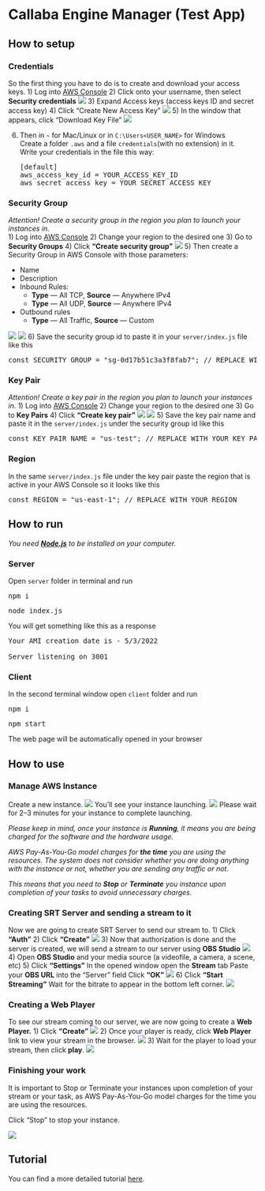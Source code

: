 # Callaba Engine Manager (Test App)

<h2>How to setup</h2>

<h3>Credentials</h3>
So the first thing you have to do is to create and download your access keys.
1) Log into <a href="https://aws.amazon.com/console/">AWS Console</a>
2) Click onto your username, then select <b>Security credentials</b>
   <img src="./readme_pics/1.png"/>
3) Expand Access keys (access keys ID and secret access key)
4) Click “Create New Access Key”
   <img src="./readme_pics/2.png"/>
5) In the window that appears, click “Download Key File”
   <img src="./readme_pics/3.png"/><br>

6) Then in <code>~</code> for Mac/Linux or in <code>C:\Users\<USER_NAME></code> for Windows<br>
   Create a folder <code>.aws</code> and a file <code>credentials</code>(with no extension) in it.<br>
   Write your credentials in the file this way: 
   <pre>
   [default]
   aws_access_key_id = YOUR_ACCESS_KEY_ID
   aws_secret_access_key = YOUR_SECRET_ACCESS_KEY
   </pre>

<h3>Security Group</h3>
<i>Attention! Create a security group in the region you plan to launch your instances in.</i><br>
1) Log into <a href="https://aws.amazon.com/console/">AWS Console</a>
2) Change your region to the desired one
3) Go to <b>Security Groups</b>
4) Click <b>“Create security group”</b>
   <img src="./readme_pics/4.png"/>
5) Then create a Security Group in AWS Console with those parameters: 
   <ul>
       <li>Name</li>
       <li>Description</li>
       <li>Inbound Rules:
           <ul>
               <li><b>Type</b> — All TCP, <b>Source</b> — Anywhere IPv4 </li>
               <li><b>Type</b> — All UDP, <b>Source</b> — Anywhere IPv4</li>
           </ul>
       </li>
       <li>Outbound rules
           <ul>
               <li><b>Type</b> — All Traffic, <b>Source</b> — Custom</li>
           </ul>
       </li>
   </ul>
   
   <img src="./readme_pics/5.png">
   <img src="./readme_pics/6.png">
6) Save the security group id to paste it in your <code>server/index.js</code> file like this
   <pre>const SECURITY_GROUP = "sg-0d17b51c3a3f8fab7"; // REPLACE WITH YOUR SECURITY GROUP ID</pre>

<h3>Key Pair</h3>
<i>Attention! Create a key pair in the region you plan to launch your instances in.</i>
1) Log into <a href="https://aws.amazon.com/console/">AWS Console</a>
2) Change your region to the desired one
3) Go to <b>Key Pairs</b>
4) Click <b>“Create key pair”</b>
   <img src="./readme_pics/7.png"/>
   <img src="./readme_pics/8.png"/>
5) Save the key pair name and paste it in the <code>server/index.js</code> under the security group id like this
   <pre>const KEY_PAIR_NAME = "us-test"; // REPLACE WITH YOUR KEY PAIR NAME</pre>

<h3>Region</h3>
In the same <code>server/index.js</code> file under the key pair paste the region that is active in your AWS Console so it looks like this
<pre>const REGION = "us-east-1"; // REPLACE WITH YOUR REGION</pre>

<h2>How to run</h2>
<i>You need <a href="https://nodejs.org/en/download/"><b>Node.js</b></a> to be installed on your computer.</i>
<h3>Server</h3>
Open <code>server</code> folder in terminal and run
<pre>npm i</pre>
<pre>node index.js</pre>

You will get something like this as a response

<pre>Your AMI creation date is - 5/3/2022

Server listening on 3001</pre>

<h3>Client</h3>
In the second terminal window open <code>client</code> folder and run

<pre>npm i</pre>
<pre>npm start</pre>

The web page will be automatically opened in your browser

<h2>How to use</h2>

<h3>Manage AWS Instance</h3>

Create a new instance.
<img src="./readme_pics/9.png"/>
You’ll see your instance launching.
<img src="./readme_pics/10.png"/>
Please wait for 2–3 minutes for your instance to complete launching.

<i>
Please keep in mind, once your instance is <b>Running</b>, it means you are being charged for the software and the hardware usage.

AWS Pay-As-You-Go model charges for <b>the time</b> you are using the resources. The system does not consider whether you are doing anything with the instance or not, whether you are sending any traffic or not.

This means that you need to <b>Stop</b> or <b>Terminate</b> you instance upon completion of your tasks to avoid unnecessary charges.
</i>

<h3>Creating SRT Server and sending a stream to it</h3>
Now we are going to create SRT Server to send our stream to.
1) Click <b>“Auth”</b>
2) Click <b>“Create”</b>
   <img src="./readme_pics/11.png"/>
3) Now that authorization is done and the server is created, we will send a stream to our server using <b>OBS Studio</b>
   <img src="./readme_pics/12.png"/>
4) Open <b>OBS Studio</b> and your media source (a videofile, a camera, a scene, etc)
5) Click <b>“Settings”</b>
   In the opened window open the <b>Stream</b> tab
   Paste your <b>OBS URL</b> into the “Server” field
   Click <b>“OK”</b>
   <img src="./readme_pics/13.png"/>
6) Click <b>“Start Streaming”</b>
   Wait for the bitrate to appear in the bottom left corner.
   <img src="./readme_pics/14.png"/>

<h3>Creating a Web Player</h3>
To see our stream coming to our server, we are now going to create a <b>Web Player.</b>
1) Click <b>“Create”</b>
   <img src="./readme_pics/15.png"/>
2) Once your player is ready, click <b>Web Player</b> link to view your stream in the browser.
   <img src="./readme_pics/16.png"/>
3) Wait for the player to load your stream, then click <b>play</b>.
   <img src="./readme_pics/17.png"/>

<h3>Finishing your work</h3>
It is important to Stop or Terminate your instances upon completion of your stream or your task, as AWS Pay-As-You-Go model charges for the time you are using the resources.

Click “Stop” to stop your instance.

<img src="./readme_pics/18.png"/>
<h2>Tutorial</h2>
You can find a more detailed tutorial <a target="_blank" href='https://callabacloud.medium.com/creating-a-test-app-to-manage-callaba-engine-on-aws-using-a-restful-api-90947a3feb08'>here</a>.
